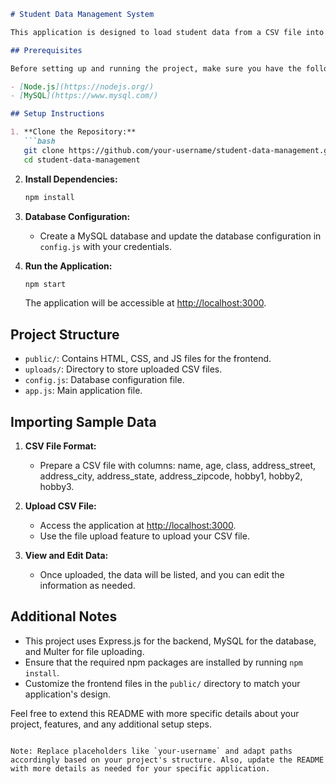 
```markdown
# Student Data Management System

This application is designed to load student data from a CSV file into a database. The data includes student details such as name, age, class, address, and hobbies. The information is stored in three tables: one for basic student information, one for address details, and one for hobbies. These tables are appropriately connected using foreign keys.

## Prerequisites

Before setting up and running the project, make sure you have the following software installed on your machine:

- [Node.js](https://nodejs.org/)
- [MySQL](https://www.mysql.com/)

## Setup Instructions

1. **Clone the Repository:**
   ```bash
   git clone https://github.com/your-username/student-data-management.git
   cd student-data-management
   ```

2. **Install Dependencies:**
   ```bash
   npm install
   ```

3. **Database Configuration:**
   - Create a MySQL database and update the database configuration in `config.js` with your credentials.

4. **Run the Application:**
   ```bash
   npm start
   ```

   The application will be accessible at [http://localhost:3000](http://localhost:3000).

## Project Structure

- `public/`: Contains HTML, CSS, and JS files for the frontend.
- `uploads/`: Directory to store uploaded CSV files.
- `config.js`: Database configuration file.
- `app.js`: Main application file.

## Importing Sample Data

1. **CSV File Format:**
   - Prepare a CSV file with columns: name, age, class, address_street, address_city, address_state, address_zipcode, hobby1, hobby2, hobby3.

2. **Upload CSV File:**
   - Access the application at [http://localhost:3000](http://localhost:3000).
   - Use the file upload feature to upload your CSV file.

3. **View and Edit Data:**
   - Once uploaded, the data will be listed, and you can edit the information as needed.

## Additional Notes

- This project uses Express.js for the backend, MySQL for the database, and Multer for file uploading.
- Ensure that the required npm packages are installed by running `npm install`.
- Customize the frontend files in the `public/` directory to match your application's design.

Feel free to extend this README with more specific details about your project, features, and any additional setup steps.
```

Note: Replace placeholders like `your-username` and adapt paths accordingly based on your project's structure. Also, update the README with more details as needed for your specific application.
